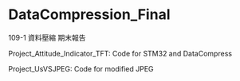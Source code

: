 # DataCompression_Final
109-1 資料壓縮 期末報告

Project_Attitude_Indicator_TFT: Code for STM32 and DataCompress

Project_UsVSJPEG: Code for modified JPEG

